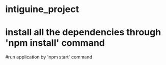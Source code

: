 # intiguine_project


# install all the dependencies through 'npm install' command
#run application by 'npm start' command

